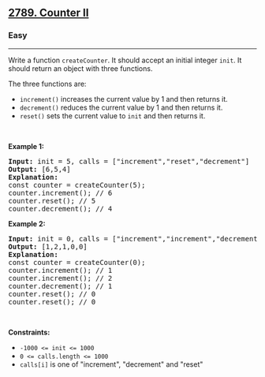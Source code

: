 <h2><a href="https://leetcode.com/problems/counter-ii">2789. Counter II</a></h2><h3>Easy</h3><hr><p>Write a function <code>createCounter</code>. It should accept an initial integer <code>init</code>. It should return an object with three functions.</p>

<p>The three functions are:</p>

<ul>
	<li><code>increment()</code> increases the current value by 1 and then returns it.</li>
	<li><code>decrement()</code> reduces the current value by 1 and then returns it.</li>
	<li><code>reset()</code> sets the current value to <code>init</code> and then returns it.</li>
</ul>

<p> </p>
<p><strong class="example">Example 1:</strong></p>

<pre>
<strong>Input:</strong> init = 5, calls = ["increment","reset","decrement"]
<strong>Output:</strong> [6,5,4]
<strong>Explanation:</strong>
const counter = createCounter(5);
counter.increment(); // 6
counter.reset(); // 5
counter.decrement(); // 4
</pre>

<p><strong class="example">Example 2:</strong></p>

<pre>
<strong>Input:</strong> init = 0, calls = ["increment","increment","decrement","reset","reset"]
<strong>Output:</strong> [1,2,1,0,0]
<strong>Explanation:</strong>
const counter = createCounter(0);
counter.increment(); // 1
counter.increment(); // 2
counter.decrement(); // 1
counter.reset(); // 0
counter.reset(); // 0
</pre>

<p> </p>
<p><strong>Constraints:</strong></p>

<ul>
	<li><code>-1000 <= init <= 1000</code></li>
	<li><code>0 <= calls.length <= 1000</code></li>
	<li><code>calls[i]</code> is one of "increment", "decrement" and "reset"</li>
</ul>
